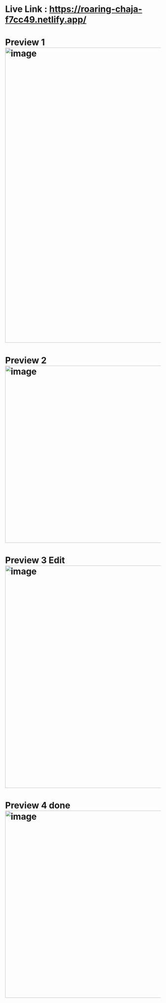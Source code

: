 # Live Link : https://roaring-chaja-f7cc49.netlify.app/
# Preview 1 <img width="951" alt="image" src="https://github.com/KapilSharma547/redux_todoList/assets/91355300/4d9d6912-ab8c-4176-b99b-edf59ce651bb">
# Preview 2 <img width="571" alt="image" src="https://github.com/KapilSharma547/redux_todoList/assets/91355300/c123559c-435f-499d-9152-da8db7ef511c">

# Preview 3 Edit <img width="717" alt="image" src="https://github.com/KapilSharma547/redux_todoList/assets/91355300/57ad5e02-7fb2-46b8-8c04-a6ba13307c1a">

# Preview 4 done <img width="603" alt="image" src="https://github.com/KapilSharma547/redux_todoList/assets/91355300/fdb77117-e677-4335-a0da-554fa79969eb">
 
